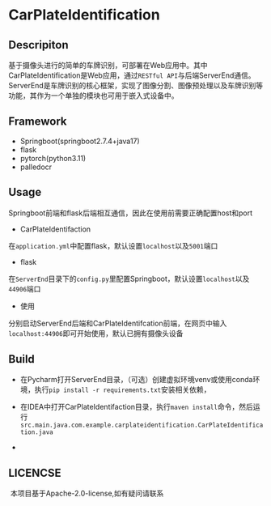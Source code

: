 # CarPlateIdentification

## Descripiton

​	基于摄像头进行的简单的车牌识别，可部署在Web应用中。其中CarPlateIdentification是Web应用，通过`RESTful API`与后端ServerEnd通信。ServerEnd是车牌识别的核心框架，实现了图像分割、图像预处理以及车牌识别等功能，其作为一个单独的模块也可用于嵌入式设备中。


## Framework

- Springboot(springboot2.7.4+java17)
- flask
- pytorch(python3.11)
- palledocr

## Usage

​	Springboot前端和flask后端相互通信，因此在使用前需要正确配置host和port
​    
- CarPlateIdentifaction
  

​	在`application.yml`中配置flask，默认设置`localhost`以及`5001`端口
​    

- flask
  

​	在`ServerEnd`目录下的`config.py`里配置Springboot，默认设置`localhost`以及`44906`端口



- 使用


​	分别启动ServerEnd后端和CarPlateIdentifcation前端，在网页中输入`localhost:44906`即可开始使用，默认已拥有摄像头设备

## Build

- 在Pycharm打开ServerEnd目录，（可选）创建虚拟环境venv或使用conda环境，执行`pip install -r requirements.txt`安装相关依赖，

- 在IDEA中打开CarPlateIdentifaction目录，执行`maven install`命令，然后运行`src.main.java.com.example.carplateidentification.CarPlateIdentification.java`
- 

## LICENCSE

​	本项目基于Apache-2.0-license,如有疑问请联系

